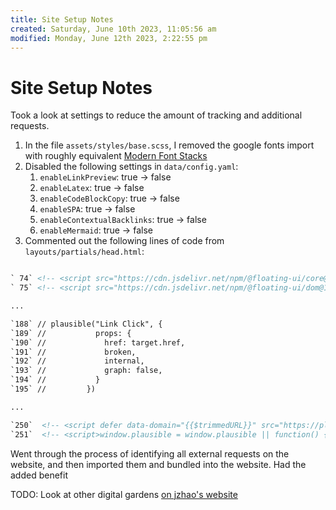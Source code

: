 ```yaml
---
title: Site Setup Notes
created: Saturday, June 10th 2023, 11:05:56 am
modified: Monday, June 12th 2023, 2:22:55 pm
---
```


# Site Setup Notes

Took a look at settings to reduce the amount of tracking and additional requests.

1. In the file `assets/styles/base.scss`, I removed the google fonts import with roughly equivalent [Modern Font Stacks](https://modernfontstacks.com/#font-stacks)
2. Disabled the following settings in `data/config.yaml`:
	1. `enableLinkPreview`: true -> false
	2. `enableLatex`: true -> false
	3. `enableCodeBlockCopy`: true -> false
	4. `enableSPA`: true -> false
	5. `enableContextualBacklinks`: true -> false
	6. `enableMermaid`: true -> false
 3. Commented out the following lines of code from `layouts/partials/head.html`:

``` html

` 74` <!-- <script src="https://cdn.jsdelivr.net/npm/@floating-ui/core@1.2.1"></script> -->
` 75` <!-- <script src="https://cdn.jsdelivr.net/npm/@floating-ui/dom@1.2.1"></script> -->

...

`188` // plausible("Link Click", {
`189` //           props: {
`190` //             href: target.href,
`191` //             broken,
`192` //             internal,
`193` //             graph: false,
`194` //           }
`195` //         })

... 

`250`  <!-- <script defer data-domain="{{$trimmedURL}}" src="https://plausible.io/js/script.js"></script> -->
`251`  <!-- <script>window.plausible = window.plausible || function() { (window.plausible.q = window.plausible.q || []).push(arguments) }</script> -->
```

Went through the process of identifying all external requests on the website, and then imported them and bundled into the website. Had the added benefit 

TODO: Look at other digital gardens [on jzhao's website](https://quartz.jzhao.xyz/notes/showcase/)

